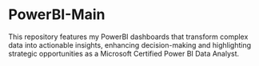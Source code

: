 # PowerBI-Main
This repository features my PowerBI dashboards that transform complex data into actionable insights, enhancing decision-making and highlighting strategic opportunities as a Microsoft Certified Power BI Data Analyst.

